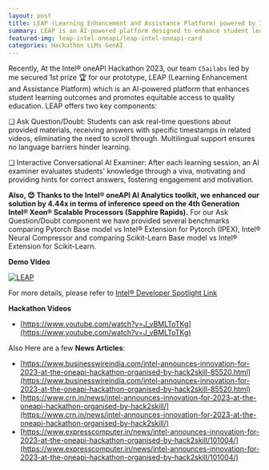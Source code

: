 ```yaml
---
layout: post
title: LEAP (Learning Enhancement and Assistance Platform) powered by Intel® oneAPI AI Analytics Toolkit
summary: LEAP is an AI-powered platform designed to enhance student learning outcomes and provide equitable access to quality education.
featured-img: leap-intel-oneapi/leap-intel-oneapi-card
categories: Hackathon LLMs GenAI
---
```


Recently, At the Intel® oneAPI Hackathon 2023, our team `C5ailabs` led by me secured 1st prize 🏆  for our prototype, LEAP (Learning Enhancement and Assistance Platform) which is an AI-powered platform that enhances student learning outcomes and promotes equitable access to quality education. LEAP offers two key components:

❑ Ask Question/Doubt: Students can ask real-time questions about provided materials, receiving answers with specific timestamps in related videos, eliminating the need to scroll through. Multilingual support ensures no language barriers hinder learning.

❑ Interactive Conversational AI Examiner: After each learning session, an AI examiner evaluates students' knowledge through a viva, motivating and providing hints for correct answers, fostering engagement and motivation.

**Also, 😊 Thanks to the Intel® oneAPI AI Analytics toolkit, we enhanced our solution by 4.44x in terms of inference speed on the 4th Generation Intel® Xeon® Scalable Processors (Sapphire Rapids).** For our Ask Question/Doubt component we have provided several benchmarks comparing Pytorch Base model vs Intel® Extension for Pytorch (IPEX), 
Intel® Neural Compressor and comparing Scikit-Learn Base model vs Intel® Extension for Scikit-Learn.

**Demo Video** 

[![LEAP](https://img.youtube.com/vi/CXkR5tklZm0/0.jpg)](https://www.youtube.com/watch?v=CXkR5tklZm0)

For more details, please refer to [Intel® Developer Spotlight Link](https://community.intel.com/t5/Blogs/Tech-Innovation/Artificial-Intelligence-AI/Building-an-Online-Learning-Platform-using-Intel-AI-Analytics/post/1512256) 

**Hackathon Videos**
- [https://www.youtube.com/watch?v=J_vBMLToTKg](https://www.youtube.com/watch?v=J_vBMLToTKg)

Also Here are a few **News Articles**:

- [https://www.businesswireindia.com/intel-announces-innovation-for-2023-at-the-oneapi-hackathon-organised-by-hack2skill-85520.html](https://www.businesswireindia.com/intel-announces-innovation-for-2023-at-the-oneapi-hackathon-organised-by-hack2skill-85520.html)
- [https://www.crn.in/news/intel-announces-innovation-for-2023-at-the-oneapi-hackathon-organised-by-hack2skill/](https://www.crn.in/news/intel-announces-innovation-for-2023-at-the-oneapi-hackathon-organised-by-hack2skill/)
- [https://www.expresscomputer.in/news/intel-announces-innovation-for-2023-at-the-oneapi-hackathon-organised-by-hack2skill/101004/](https://www.expresscomputer.in/news/intel-announces-innovation-for-2023-at-the-oneapi-hackathon-organised-by-hack2skill/101004/)
